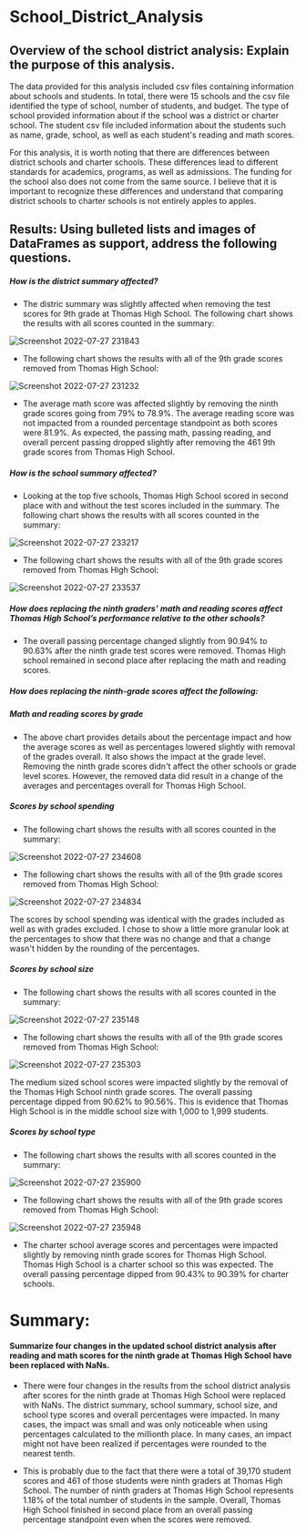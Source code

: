 # School_District_Analysis

## Overview of the school district analysis: Explain the purpose of this analysis.

The data provided for this analysis included csv files containing information about schools and students.  In total, there were 15 schools and the csv file identified the type of school, number of students, and budget.  The type of school provided information about if the school was a district or charter school. The student csv file included information about the students such as name, grade, school, as well as each student's reading and math scores.  

For this analysis, it is worth noting that there are differences between district schools and charter schools.  These differences lead to different standards for academics, programs, as well as admissions.  The funding for the school also does not come from the same source.  I believe that it is important to recognize these differences and understand that comparing district schools to charter schools is not entirely apples to apples.

## Results: Using bulleted lists and images of DataFrames as support, address the following questions.

##### How is the district summary affected?
* The distric summary was slightly affected when removing the test scores for 9th grade at Thomas High School.  The following chart shows the results with all scores counted in the summary:

![Screenshot 2022-07-27 231843](https://user-images.githubusercontent.com/107599510/181419395-dbd359d2-b25a-4f94-8ad3-73b801f168b8.png)

* The following chart shows the results with all of the 9th grade scores removed from Thomas High School:

![Screenshot 2022-07-27 231232](https://user-images.githubusercontent.com/107599510/181418764-9935a9d1-ff21-48fc-ad0e-e1c841a2e0e3.png)

* The average math score was affected slightly by removing the ninth grade scores going from 79% to 78.9%.  The average reading score was not impacted from a rounded percentage standpoint as both scores were 81.9%.  As expected, the passing math, passing reading, and overall percent passing dropped slightly after removing the 461 9th grade scores from Thomas High School.

##### How is the school summary affected?

* Looking at the top five schools, Thomas High School scored in second place with and without the test scores included in the summary.  The following chart shows the results with all scores counted in the summary:

![Screenshot 2022-07-27 233217](https://user-images.githubusercontent.com/107599510/181420997-969cdc8d-aa85-4040-a706-40804ad8eda9.png)

* The following chart shows the results with all of the 9th grade scores removed from Thomas High School:

![Screenshot 2022-07-27 233537](https://user-images.githubusercontent.com/107599510/181421396-bff19c65-fc71-45f5-9d5f-74c9f32130be.png)

##### How does replacing the ninth graders’ math and reading scores affect Thomas High School’s performance relative to the other schools?

* The overall passing percentage changed slightly from 90.94% to 90.63% after the ninth grade test scores were removed.  Thomas High school remained in second place after replacing the math and reading scores.

##### How does replacing the ninth-grade scores affect the following:

##### Math and reading scores by grade

* The above chart provides details about the percentage impact and how the average scores as well as percentages lowered slightly with removal of the grades overall.  It also shows the impact at the grade level.  Removing the ninth grade scores didn't affect the other schools or grade level scores.  However, the removed data did result in a change of the averages and percentages overall for Thomas High School.

##### Scores by school spending

* The following chart shows the results with all scores counted in the summary:

![Screenshot 2022-07-27 234608](https://user-images.githubusercontent.com/107599510/181422646-2c197111-51d8-4827-a482-c492fe070dea.png)

* The following chart shows the results with all of the 9th grade scores removed from Thomas High School:

![Screenshot 2022-07-27 234834](https://user-images.githubusercontent.com/107599510/181422895-2d2c4500-7b44-484e-8df5-d73eefee5537.png)

The scores by school spending was identical with the grades included as well as with grades excluded.  I chose to show a little more granular look at the percentages to show that there was no change and that a change wasn't hidden by the rounding of the percentages.  

##### Scores by school size

* The following chart shows the results with all scores counted in the summary:

![Screenshot 2022-07-27 235148](https://user-images.githubusercontent.com/107599510/181423245-0a7766df-33ca-4bd2-98ee-d6eb51d7e24a.png)

* The following chart shows the results with all of the 9th grade scores removed from Thomas High School:

![Screenshot 2022-07-27 235303](https://user-images.githubusercontent.com/107599510/181423392-a02aff0f-a01b-4998-be30-920ad391fd94.png)

The medium sized school scores were impacted slightly by the removal of the Thomas High School ninth grade scores.  The overall passing percentage dipped from 90.62% to 90.56%.  This is evidence that Thomas High School is in the middle school size with 1,000 to 1,999 students.

##### Scores by school type

* The following chart shows the results with all scores counted in the summary:

![Screenshot 2022-07-27 235900](https://user-images.githubusercontent.com/107599510/181424126-87c89400-7bb5-4209-aa26-d5163982688c.png)

* The following chart shows the results with all of the 9th grade scores removed from Thomas High School:

![Screenshot 2022-07-27 235948](https://user-images.githubusercontent.com/107599510/181424220-91eaa946-28cc-44a0-812d-60db5f2fd983.png)

* The charter school average scores and percentages were impacted slightly by removing ninth grade scores for Thomas High School.  Thomas High School is a charter school so this was expected.  The overall passing percentage dipped from 90.43% to 90.39% for charter schools. 

# Summary: 

#### Summarize four changes in the updated school district analysis after reading and math scores for the ninth grade at Thomas High School have been replaced with NaNs.

* There were four changes in the results from the school district analysis after scores for the ninth grade at Thomas High School were replaced with NaNs.  The district summary, school summary, school size, and school type scores and overall percentages were impacted.  In many cases, the impact was small and was only noticeable when using percentages calculated to the millionth place.  In many cases, an impact might not have been realized if percentages were rounded to the nearest tenth. 
 
* This is probably due to the fact that there were a total of 39,170 student scores and 461 of those students were ninth graders at Thomas High School.  The number of ninth graders at Thomas High School represents 1.18% of the total number of students in the sample.  Overall, Thomas High School finished in second place from an overall passing percentage standpoint even when the scores were removed. 
